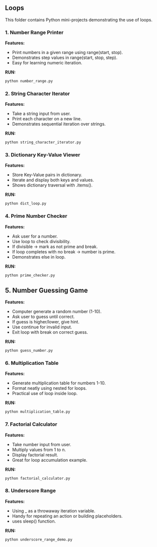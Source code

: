 ## Loops  

This folder contains Python mini-projects demonstrating the use of loops.

### 1. Number Range Printer
**Features:**
- Print numbers in a given range using range(start, stop).
- Demonstrates step values in range(start, stop, step).
- Easy for learning numeric iteration.

**RUN:**
```bash
python number_range.py
```

### 2. String Character Iterator
**Features:**
- Take a string input from user.
- Print each character on a new line.
- Demonstrates sequential iteration over strings.

**RUN:**
```bash
python string_character_iterator.py
```

### 3. Dictionary Key-Value Viewer
**Features:**
- Store Key-Value pairs in dictionary.
- Iterate and display both keys and values.
- Shows dictionary traversal with .items().

**RUN:**
```bash
python dict_loop.py
```

### 4. Prime Number Checker
**Features:**
- Ask user for a number.
- Use loop to check divisibility.
- If divisible -> mark as not prime and break.
- If loop completes with no break -> number is prime.
- Demonstrates else in loop.

**RUN:**
```bash
python prime_checker.py
```

## 5. Number Guessing Game
**Features:**
- Computer generate a random number (1-10).
- Ask user to guess until correct.
- If guess is higher/lower, give hint.
- Use continue for invalid input.
- Exit loop with break on correct guess.

**RUN:**
```bash
python guess_number.py
```

### 6. Multiplication Table
**Features:**
- Generate multiplication table for numbers 1-10.
- Format neatly using nested for loops.
- Practical use of loop inside loop.

**RUN:**
```bash
python multiplication_table.py
```
### 7. Factorial Calculator
**Features:**
- Take number input from user.
- Multiply values from 1 to n.
- Display factorial result.
- Great for loop accumulation example.

**RUN:**
```bash
python factorial_calculator.py
```

### 8. Underscore Range

**Features:**
- Using _ as a throwaway iteration variable.
- Handy for repeating an action or building placeholders.
- uses sleep() function.

**RUN:**
```bash
python underscore_range_demo.py
```
